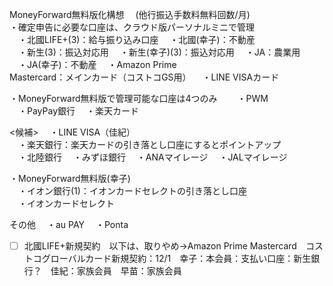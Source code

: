 MoneyForward無料版化構想 　(他行振込手数料無料回数/月)  
・確定申告に必要な口座は、クラウド版パーソナルミニで管理  
　・北國LIFE+(3)：給与振り込み口座 　・北國(幸子)：不動産  
　・新生(3)：振込対応用 　・新生(幸子)(3)：振込対応用 　・JA：農業用  
　・JA(幸子)：不動産 　・Amazon Prime  
Mastercard：メインカード（コストコGS用） 　・LINE VISAカード  

・MoneyForward無料版で管理可能な口座は4つのみ　 　・PWM  
　・PayPay銀行 　・楽天カード  

<候補> 　・LINE VISA（佳紀）  
　・楽天銀行：楽天カードの引き落とし口座にするとポイントアップ  
　・北陸銀行 　・みずほ銀行 　・ANAマイレージ 　・JALマイレージ  

・MoneyForward無料版(幸子)  
　・イオン銀行(1)：イオンカードセレクトの引き落とし口座  
　・イオンカードセレクト  

その他 　・au PAY 　・Ponta

- [ ] 北國LIFE+新規契約　以下は、取りやめ→Amazon Prime Mastercard　コストコグローバルカード新規契約：12/1　幸子：本会員：支払い口座：新生銀行？　佳紀：家族会員　早苗：家族会員